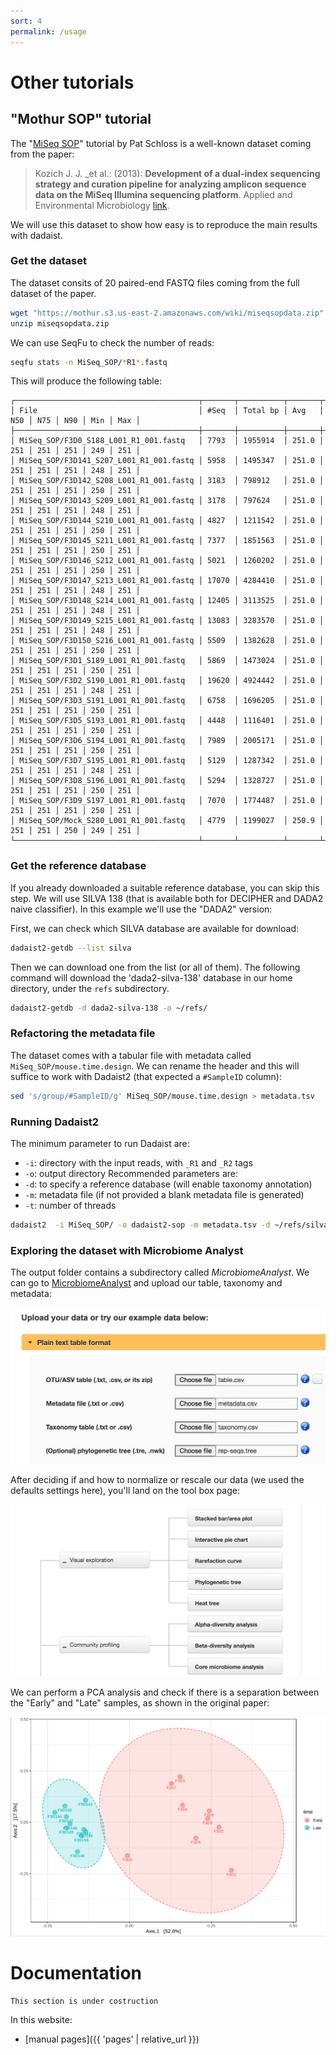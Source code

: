 ```yaml
---
sort: 4
permalink: /usage
---
```

# Other tutorials

## "Mothur SOP" tutorial

The "[MiSeq SOP](https://mothur.org/wiki/miseq_sop/)" tutorial by Pat Schloss
is a well-known dataset coming from the paper:

> Kozich J. J. _et al.: (2013): **Development of a dual-index sequencing strategy and curation pipeline for analyzing amplicon sequence data on the MiSeq Illumina sequencing platform**. Applied and Environmental Microbiology [link](https://aem.asm.org/content/79/17/5112).

We will use this dataset to show how easy is to reproduce the main results with dadaist.

### Get the dataset

The dataset consits of 20 paired-end FASTQ files coming from the full dataset of the paper.

```bash
wget "https://mothur.s3.us-east-2.amazonaws.com/wiki/miseqsopdata.zip"
unzip miseqsopdata.zip
```

We can use SeqFu to check the number of reads:
```bash
seqfu stats -n MiSeq_SOP/*R1*.fastq
```

This will produce the following table:
```
┌─────────────────────────────────────────┬───────┬──────────┬───────┬─────┬─────┬─────┬─────┬─────┐
│ File                                    │ #Seq  │ Total bp │ Avg   │ N50 │ N75 │ N90 │ Min │ Max │
├─────────────────────────────────────────┼───────┼──────────┼───────┼─────┼─────┼─────┼─────┼─────┤
│ MiSeq_SOP/F3D0_S188_L001_R1_001.fastq   │ 7793  │ 1955914  │ 251.0 │ 251 │ 251 │ 251 │ 249 │ 251 │
│ MiSeq_SOP/F3D141_S207_L001_R1_001.fastq │ 5958  │ 1495347  │ 251.0 │ 251 │ 251 │ 251 │ 248 │ 251 │
│ MiSeq_SOP/F3D142_S208_L001_R1_001.fastq │ 3183  │ 798912   │ 251.0 │ 251 │ 251 │ 251 │ 250 │ 251 │
│ MiSeq_SOP/F3D143_S209_L001_R1_001.fastq │ 3178  │ 797624   │ 251.0 │ 251 │ 251 │ 251 │ 248 │ 251 │
│ MiSeq_SOP/F3D144_S210_L001_R1_001.fastq │ 4827  │ 1211542  │ 251.0 │ 251 │ 251 │ 251 │ 250 │ 251 │
│ MiSeq_SOP/F3D145_S211_L001_R1_001.fastq │ 7377  │ 1851563  │ 251.0 │ 251 │ 251 │ 251 │ 250 │ 251 │
│ MiSeq_SOP/F3D146_S212_L001_R1_001.fastq │ 5021  │ 1260202  │ 251.0 │ 251 │ 251 │ 251 │ 250 │ 251 │
│ MiSeq_SOP/F3D147_S213_L001_R1_001.fastq │ 17070 │ 4284410  │ 251.0 │ 251 │ 251 │ 251 │ 248 │ 251 │
│ MiSeq_SOP/F3D148_S214_L001_R1_001.fastq │ 12405 │ 3113525  │ 251.0 │ 251 │ 251 │ 251 │ 248 │ 251 │
│ MiSeq_SOP/F3D149_S215_L001_R1_001.fastq │ 13083 │ 3283570  │ 251.0 │ 251 │ 251 │ 251 │ 248 │ 251 │
│ MiSeq_SOP/F3D150_S216_L001_R1_001.fastq │ 5509  │ 1382628  │ 251.0 │ 251 │ 251 │ 251 │ 250 │ 251 │
│ MiSeq_SOP/F3D1_S189_L001_R1_001.fastq   │ 5869  │ 1473024  │ 251.0 │ 251 │ 251 │ 251 │ 250 │ 251 │
│ MiSeq_SOP/F3D2_S190_L001_R1_001.fastq   │ 19620 │ 4924442  │ 251.0 │ 251 │ 251 │ 251 │ 248 │ 251 │
│ MiSeq_SOP/F3D3_S191_L001_R1_001.fastq   │ 6758  │ 1696205  │ 251.0 │ 251 │ 251 │ 251 │ 250 │ 251 │
│ MiSeq_SOP/F3D5_S193_L001_R1_001.fastq   │ 4448  │ 1116401  │ 251.0 │ 251 │ 251 │ 251 │ 250 │ 251 │
│ MiSeq_SOP/F3D6_S194_L001_R1_001.fastq   │ 7989  │ 2005171  │ 251.0 │ 251 │ 251 │ 251 │ 250 │ 251 │
│ MiSeq_SOP/F3D7_S195_L001_R1_001.fastq   │ 5129  │ 1287342  │ 251.0 │ 251 │ 251 │ 251 │ 248 │ 251 │
│ MiSeq_SOP/F3D8_S196_L001_R1_001.fastq   │ 5294  │ 1328727  │ 251.0 │ 251 │ 251 │ 251 │ 250 │ 251 │
│ MiSeq_SOP/F3D9_S197_L001_R1_001.fastq   │ 7070  │ 1774487  │ 251.0 │ 251 │ 251 │ 251 │ 250 │ 251 │
│ MiSeq_SOP/Mock_S280_L001_R1_001.fastq   │ 4779  │ 1199027  │ 250.9 │ 251 │ 251 │ 250 │ 249 │ 251 │
└─────────────────────────────────────────┴───────┴──────────┴───────┴─────┴─────┴─────┴─────┴─────┘
```

### Get the reference database
If you already downloaded a suitable reference database, you can skip this step.
We will use SILVA 138 (that is available both for DECIPHER and DADA2 naive classifier).
In this example we'll use the "DADA2" version:

First, we can check which SILVA database are available for download:
```bash
dadaist2-getdb --list silva
```

Then we can download one from the list (or all of them). The following command will
download the 'dada2-silva-138' database in our home directory, under the `refs` subdirectory.

```bash
dadaist2-getdb -d dada2-silva-138 -o ~/refs/
```


### Refactoring the metadata file

The dataset comes with a tabular file with metadata called `MiSeq_SOP/mouse.time.design`.
We can rename the header and this will suffice to work with Dadaist2 (that expected
  a `#SampleID` column):

```bash
sed 's/group/#SampleID/g' MiSeq_SOP/mouse.time.design > metadata.tsv
```

### Running Dadaist2

The minimum parameter to run Dadaist are:
* `-i`: directory with the input reads, with `_R1` and `_R2` tags
* `-o`: output directory
Recommended parameters are:
* `-d`: to specify a reference database (will enable taxonomy annotation)
* `-m`: metadata file (if not provided a blank metadata file is generated)
* `-t`: number of threads
  
```bash
dadaist2  -i MiSeq_SOP/ -o dadaist2-sop -m metadata.tsv -d ~/refs/silva_nr_v138_train_set.fa.gz
```

### Exploring the dataset with Microbiome Analyst

The output folder contains a subdirectory called _MicrobiomeAnalyst_.
We can go to [MicrobiomeAnalyst](https://www.microbiomeanalyst.ca/MicrobiomeAnalyst/upload/OtuUploadView.xhtml)
and upload our table, taxonomy and metadata:

<img src="img/ma-form.png">

After deciding if and how to normalize or rescale our data (we used the defaults settings here),
you'll land on the tool box page:

<img src="img/ma-tools.png">

We can perform a PCA analysis and check if there is a separation between the "Early" and "Late"
samples, as shown in the original paper:

<img src="img/ma-pca.png">


# Documentation

```note
This section is under costruction
```

In this website:
 * [manual pages]({{ 'pages' | relative_url }})
